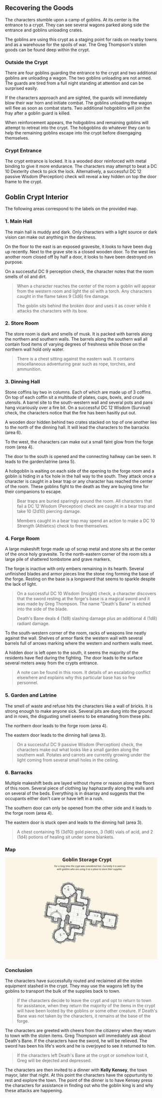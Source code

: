 ## Recovering the Goods
The characters stumble upon a camp of goblins. At its center is the entrance to a crypt. They can see several wagons parked along side the entrance and goblins unloading crates.

The goblins are using this crypt as a staging point for raids on nearby towns and as a warehouse for the spoils of war. The Greg Thompson's stolen goods can be found deep within the crypt.

### Outside the Crypt
There are four goblins guarding the entrance to the crypt and two additional goblins are unloading a wagon. The two goblins unloading are not armed. The guards are tired from a full night standing at attention and can be surprised easily.

If the characters approach and are sighted, the guards will immediately blow their war horn and initiate combat. The goblins unloading the wagon will flee as soon as combat starts. Two additional hobgoblins will join the fray after a goblin guard is killed. 

When reinforcement appears, the hobgoblins and remaining goblins will attempt to retreat into the crypt. The hobgoblins do whatever they can to help the remaining goblins escape into the crypt before disengaging themselves.

### Crypt Entrance
The crypt entrance is locked. It is a wooded door reinforced with metal binding to give it more endurance. The characters may attempt to beat a DC 10 Dexterity check to pick the lock. Alternatively, a successful DC 12 passive Wisdom (Perception) check will reveal a key hidden on top the door frame to the crypt.

## Goblin Crypt Interior
The following areas correspond to the labels on the provided map.

### 1. Main Hall
The main hall is muddy and dark. Only characters with a light source or dark vision can make out anything in the darkness.

On the floor to the east is an exposed gravesite, it looks to have been dug up recently. Next to the grave site is a closed wooden door. To the west lies another room closed off by half a door, it looks to have been destroyed on purpose.

On a successful DC 9 perception check, the character notes that the room smells of oil and dirt.

>When a character reaches the center of the room a goblin will appear from the western room and light the oil with a torch. Any characters caught in the flame takes 9 (3d6) fire damage.
>
>The goblin sits behind the broken door and uses it as cover while it attacks the characters with its bow.

### 2. Store Room
The store room is dark and smells of musk. It is packed with barrels along the northern and southern walls. The barrels along the southern wall all contain food items of varying degrees of freshness while those on the northern wall hold only water.

>There is a chest sitting against the eastern wall. It contains miscellaneous adventuring gear such as rope, torches, and ammunition.

### 3. Dinning Hall
Stone coffins lay two in columns. Each of which are made up of 3 coffins. On top of each coffin sit a multitude of plates, cups, bowls, and crude utensils. A barrel site to the south-western wall and several pots and pans hang vicariously over a fire bit. On a successful DC 12 Wisdom (Survival) check, the characters notice that the fire has been hasitly put out.

A wooden door hidden behind two crates stacked on top of one another lies to the north of the dinning hall. It will lead the characters to the barracks (area 6).

To the west, the characters can make out a small faint glow from the forge room (area 4).

The door to the south is opened and the connecting hallway can be seen. It leads to the garden/latrine (area 5).

A hobgoblin is waiting on each side of the opening to the forge room and a goblin is hiding in a fox hole in the hall way to the south. They attack once a character is caught in a bear trap or any character has reached the center of the room. These goblins fight to the death as they are buying time for their companions to escape.

>Bear traps are buried sparingly around the room. All characters that fail a DC 12 Wisdom (Perception) check are caught in a bear trap and take 10 (2d10) piercing damage.
>
>Members caught in a bear trap may spend an action to make a DC 10 Strength (Athletics) check to free themselves.

### 4. Forge Room
A large makeshift forge made up of scrap metal and stone sits at the center of the once holy gravesite. To the north-eastern corner of the room sits a large pile of shattered tombstone and grave markers.

The forge is inactive with only embers remaining in its hearth. Several unfinished blades and armor pieces line the stone ring forming the base of the forge. Resting on the base is a longsword that seems to sparkle despite the lack of light.

>On a successful DC 10 Wisdom (Insight) check, a character discovers that the sword resting at the forge's base is a magical sword and it was made by Greg Thompson. The name "Death's Bane" is etched into the side of the blade.
>
> Death's Bane deals 4 (1d8) slashing damage plus an additional 4 (1d8) radiant damage.

To the south-western corner of the room, racks of weapons line neatly against the wall. Shelves of armor flank the western wall with several barrels full of arrows marking where the western and northern walls meet.

A hidden door is left open to the south, it seems the majority of the residents have fled during the fighting. The door leads to the surface several meters away from the crypts entrance.

>A note can be found in this room. It details of an escalating conflict elsewhere and explains why this particular base has so few personnel.

### 5. Garden and Latrine
The smell of waste and refuse hits the characters like a wall of bricks. It is strong enough to make anyone sick. Several pits are dung into the ground and in rows, the disgusting smell seems to be emanating from these pits.

The northern door leads to the forge room (area 4).

The eastern door leads to the dinning hall (area 3).

>On a successful DC 9 passive Wisdom (Perception) check, the characters make out what looks like a small garden along the southern wall. Potates and carrots are currently growing under the light coming from several small holes in the ceiling.

### 6. Barracks
Multiple makeshift beds are layed without rhyme or reason along the floors of this room. Several piece of clothing lay haphazardly along the walls and on several of the beds. Everything is in disarray and suggests that the occupants either don't care or have left in a rush.

The southern door can only be opened from the other side and it leads to the forge room (area 4).

The eastern door is stuck open and leads to the dinning hall (area 3).

>A chest containing 15 (3d10) gold pieces, 3 (1d6) vials of acid, and 2 (1d4) potions of healing sit under some blankets.

### Map
![Goblin Storage Crypt Map](map-goblin-storage-crypt.svg)

### Conclusion
The characters have successfully routed and reclaimed all the stolen equipment stashed in the crypt. They may use the wagons left by the goblins to transport the bulk of the supplies back to town.

>If the characters decide to leave the crypt and opt to return to town for assistance, when they return the majority of the items in the crypt will have been looted by the goblins or some other creature.
>If Death's Bane was not taken by the characters, it remains at the base of the forge.

The characters are greeted with cheers from the citizenry when they return to town with the stolen items. Greg Thompson will immediately ask about Death's Bane. If the characters have the sword, he will be relieved. The sword has been his life's work and he is overjoyed to see it returned to him.

>If the characters left Death's Bane at the crypt or somehow lost it, Greg will be dejected and depressed.

The characters are then invited to a dinner with **Kelly Kensey**, the town mayor, later that night. At this point the characters have the oppurtunity to rest and explore the town. The point of the dinner is to have Kensey press the characters for assistance in finding out who the goblin king is and why these attacks are happening.